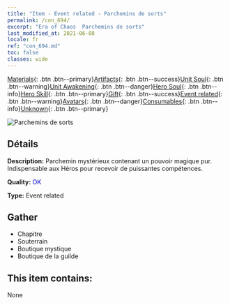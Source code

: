 ```yaml
---
title: "Item - Event related - Parchemins de sorts"
permalink: /con_694/
excerpt: "Era of Chaos  Parchemins de sorts"
last_modified_at: 2021-06-08
locale: fr
ref: "con_694.md"
toc: false
classes: wide
---
```

 [Materials](/ItemsFR/){: .btn .btn--primary}[Artifacts](/ItemsFR/Artifacts/){: .btn .btn--success}[Unit Soul](/ItemsFR/UnitSoul/){: .btn .btn--warning}[Unit Awakening](/ItemsFR/UnitAwakening/){: .btn .btn--danger}[Hero Soul](/ItemsFR/HeroSoul/){: .btn .btn--info}[Hero Skill](/ItemsFR/HeroSkill/){: .btn .btn--primary}[Gift](/ItemsFR/Gift/){: .btn .btn--success}[Event related](/ItemsFR/Events/){: .btn .btn--warning}[Avatars](/ItemsFR/Avatars/){: .btn .btn--danger}[Consumables](/ItemsFR/Consumables/){: .btn .btn--info}[Unknown](/ItemsFR/Unknown/){: .btn .btn--primary}

 ![Parchemins de sorts](/images/t/i_tool_3004.png)

## Détails
 **Description:** Parchemin mystérieux contenant un pouvoir magique pur. Indispensable aux Héros pour recevoir de puissantes compétences.

 **Quality:** <span style="color: #0000CD">OK</span>

 **Type:** Event related

## Gather

*    Chapitre 
*    Souterrain 
*    Boutique mystique 
*    Boutique de la guilde 

## This item contains:

  None

